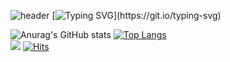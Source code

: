 ![header](https://capsule-render.vercel.app/api?type=waving&color=FFD5FEFF&height=150&section=header&text="!"&fontColor=FFFFFFFF&fontSize=55&animation=fadeIn&fontAlignY=30)
[![Typing SVG](https://readme-typing-svg.demolab.com?font=Fredoka+One&size=25&duration=4000&pause=1000&color=FFD5FEFF&width=435&lines=Hello%2C+JJunee+World;This+world+is+so+random!!)](https://git.io/typing-svg)
<!--
**JJunee96/JJunee96** is a ✨ _special_ ✨ repository because its `README.md` (this file) appears on your GitHub profile.

Here are some ideas to get you started:

- 🔭 I’m currently working on ...
- 🌱 I’m currently learning ...
- 👯 I’m looking to collaborate on ...
- 🤔 I’m looking for help with ...
- 💬 Ask me about ...
- 📫 How to reach me: ...
- 😄 Pronouns: ...
- ⚡ Fun fact: ...
-->
![Anurag's GitHub stats](https://github-readme-stats.vercel.app/api?username=JJunee96&theme=jolly&show_icons=true&hide=contribs,prs)
[![Top Langs](https://github-readme-stats.vercel.app/api/top-langs/?username=JJunee96&theme=jolly&hide_progress=true)](https://github.com/JJunee96/github-readme-stats)  
<img src="https://img.shields.io/badge/GitHub-black?style=flat&logo=GitHub&logoColor=lightgrey"/>
[![Hits](https://hits.seeyoufarm.com/api/count/incr/badge.svg?url=https%3A%2F%2Fgithub.com%2Fgjbae1212%2Fhit-counter)](https://hits.seeyoufarm.com)
